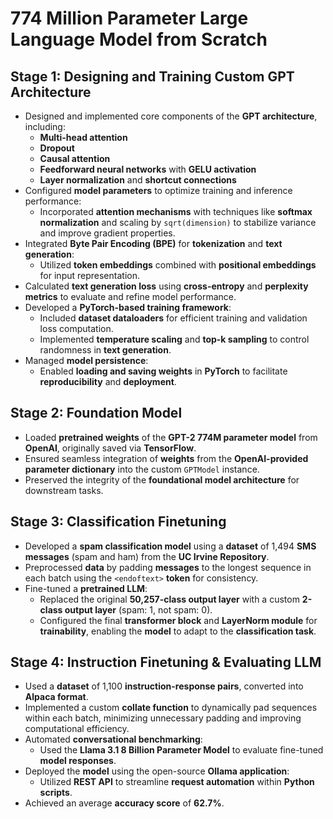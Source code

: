 # 774 Million Parameter Large Language Model from Scratch

## Stage 1: **Designing and Training Custom GPT Architecture**
- Designed and implemented core components of the **GPT architecture**, including:
  - **Multi-head attention**
  - **Dropout**
  - **Causal attention**
  - **Feedforward neural networks** with **GELU activation**
  - **Layer normalization** and **shortcut connections**
- Configured **model parameters** to optimize training and inference performance:
  - Incorporated **attention mechanisms** with techniques like **softmax normalization** and scaling by `sqrt(dimension)` to stabilize variance and improve gradient properties.
- Integrated **Byte Pair Encoding (BPE)** for **tokenization** and **text generation**:
  - Utilized **token embeddings** combined with **positional embeddings** for input representation.
- Calculated **text generation loss** using **cross-entropy** and **perplexity metrics** to evaluate and refine model performance.
- Developed a **PyTorch-based training framework**:
  - Included **dataset dataloaders** for efficient training and validation loss computation.
  - Implemented **temperature scaling** and **top-k sampling** to control randomness in **text generation**.
- Managed **model persistence**:
  - Enabled **loading and saving weights** in **PyTorch** to facilitate **reproducibility** and **deployment**.

## Stage 2: **Foundation Model**
- Loaded **pretrained weights** of the **GPT-2 774M parameter model** from **OpenAI**, originally saved via **TensorFlow**.
- Ensured seamless integration of **weights** from the **OpenAI-provided parameter dictionary** into the custom `GPTModel` instance.
- Preserved the integrity of the **foundational model architecture** for downstream tasks.

## Stage 3: **Classification Finetuning**
- Developed a **spam classification model** using a **dataset** of 1,494 **SMS messages** (spam and ham) from the **UC Irvine Repository**.
- Preprocessed **data** by padding **messages** to the longest sequence in each batch using the `<endoftext>` **token** for consistency.
- Fine-tuned a **pretrained LLM**:
  - Replaced the original **50,257-class output layer** with a custom **2-class output layer** (spam: 1, not spam: 0).
  - Configured the final **transformer block** and **LayerNorm module** for **trainability**, enabling the **model** to adapt to the **classification task**.

## Stage 4: **Instruction Finetuning & Evaluating LLM**
- Used a **dataset** of 1,100 **instruction-response pairs**, converted into **Alpaca format**.
- Implemented a custom **collate function** to dynamically pad sequences within each batch, minimizing unnecessary padding and improving computational efficiency.
- Automated **conversational benchmarking**:
  - Used the **Llama 3.1 8 Billion Parameter Model** to evaluate fine-tuned **model responses**.
- Deployed the **model** using the open-source **Ollama application**:
  - Utilized **REST API** to streamline **request automation** within **Python scripts**.
- Achieved an average **accuracy score** of **62.7%**.
